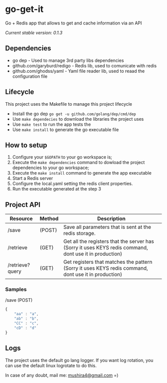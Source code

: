 # go-get-it
Go + Redis app that allows to get and cache information via an API

*Current stable version: 0.1.3*

## Dependencies
- go dep - Used to manage 3rd party libs dependencies
- github.com/garyburd/redigo - Redis lib, used to comunicate with redis
- github.com/ghodss/yaml - Yaml file reader lib, used to reaad the configuration file

## Lifecycle
This project uses the Makefile to manage this project lifecycle
- Install the go dep `go get -u github.com/golang/dep/cmd/dep`
- Use `make dependecies` to download the libraries the project uses
- Use `make test` to run the app tests the
- Use `make install` to generate the go executable file

## How to setup
 1. Configure your `$GOPATH` to your go workspace is;
 2. Execute the `make dependencies` command to dowload the project dependencies to your go workspace;
 3. Execute the `make install` command to generate the app executable
 4. Start a Redis server
 5. Configure the local.yaml setting the redis client properties.
 6. Run the executable generated at the step 3

## Project API

| Resource       | Method | Description                                                                                           |
|----------------|--------|--------------------------------------------------------------------------------------------------------|
|/save           |(POST)  | Save all parameters that is sent at the redis storage.                                                |
|/retrieve       |(GET)   |Get all the registers that the server has (Sorry it uses KEYS redis command, dont use it in production)|
|/retrieve?query |(GET)   |Get registers that matches the pattern (Sorry it uses KEYS redis command, dont use it in production)|

### Samples
/save (POST)
```javascript
{
    "aa" : "a",
    "ab" : "b",
    "CC" : "c",
    "cD" : "d"
}
```


## Logs
The project uses the default go lang logger. If you want log rotation, you can use the default linux logrotate to do this.

In case of any doubt, mail me: mushira4@gmail.com    =)
